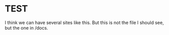 TEST
====

I think we can have several sites like this.
But this is not the file I should see, but the one in /docs.
